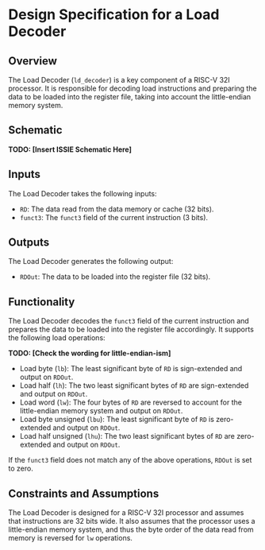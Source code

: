 # Design Specification for a Load Decoder

## Overview
The Load Decoder (`ld_decoder`) is a key component of a RISC-V 32I processor. It is responsible for decoding load instructions and preparing the data to be loaded into the register file, taking into account the little-endian memory system.

## Schematic

**TODO: [Insert ISSIE Schematic Here]**

## Inputs
The Load Decoder takes the following inputs:

- `RD`: The data read from the data memory or cache (32 bits).
- `funct3`: The `funct3` field of the current instruction (3 bits).

## Outputs
The Load Decoder generates the following output:

- `RDOut`: The data to be loaded into the register file (32 bits).

## Functionality
The Load Decoder decodes the `funct3` field of the current instruction and prepares the data to be loaded into the register file accordingly. It supports the following load operations:

**TODO: [Check the wording for little-endian-ism]**

- Load byte (`lb`): The least significant byte of `RD` is sign-extended and output on `RDOut`.
- Load half (`lh`): The two least significant bytes of `RD` are sign-extended and output on `RDOut`.
- Load word (`lw`): The four bytes of `RD` are reversed to account for the little-endian memory system and output on `RDOut`.
- Load byte unsigned (`lbu`): The least significant byte of `RD` is zero-extended and output on `RDOut`.
- Load half unsigned (`lhu`): The two least significant bytes of `RD` are zero-extended and output on `RDOut`.

If the `funct3` field does not match any of the above operations, `RDOut` is set to zero.

## Constraints and Assumptions
The Load Decoder is designed for a RISC-V 32I processor and assumes that instructions are 32 bits wide. It also assumes that the processor uses a little-endian memory system, and thus the byte order of the data read from memory is reversed for `lw` operations.
